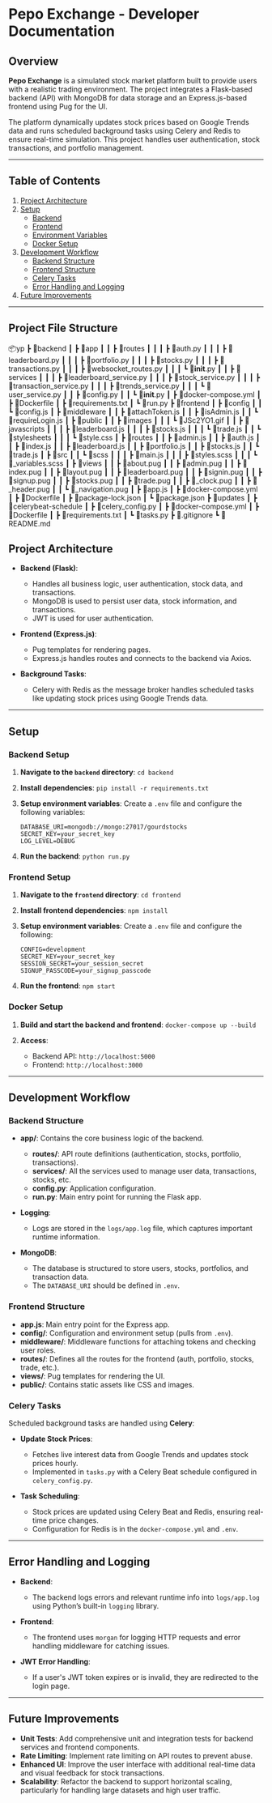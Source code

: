 # Pepo Exchange - Developer Documentation

## Overview

**Pepo Exchange** is a simulated stock market platform built to provide users with a realistic trading environment. The project integrates a Flask-based backend (API) with MongoDB for data storage and an Express.js-based frontend using Pug for the UI.

The platform dynamically updates stock prices based on Google Trends data and runs scheduled background tasks using Celery and Redis to ensure real-time simulation. This project handles user authentication, stock transactions, and portfolio management.

---

## Table of Contents

1. [Project Architecture](#project-architecture)
2. [Setup](#setup)
    - [Backend](#backend-setup)
    - [Frontend](#frontend-setup)
    - [Environment Variables](#environment-variables)
    - [Docker Setup](#docker-setup)
3. [Development Workflow](#development-workflow)
    - [Backend Structure](#backend-structure)
    - [Frontend Structure](#frontend-structure)
    - [Celery Tasks](#celery-tasks)
    - [Error Handling and Logging](#error-handling-and-logging)
4. [Future Improvements](#future-improvements)

---

## Project File Structure

📦yp
 ┣ 📂backend
 ┃ ┣ 📂app
 ┃ ┃ ┣ 📂routes
 ┃ ┃ ┃ ┣ 📜auth.py
 ┃ ┃ ┃ ┣ 📜leaderboard.py
 ┃ ┃ ┃ ┣ 📜portfolio.py
 ┃ ┃ ┃ ┣ 📜stocks.py
 ┃ ┃ ┃ ┣ 📜transactions.py
 ┃ ┃ ┃ ┣ 📜websocket_routes.py
 ┃ ┃ ┃ ┗ 📜__init__.py
 ┃ ┃ ┣ 📂services
 ┃ ┃ ┃ ┣ 📜leaderboard_service.py
 ┃ ┃ ┃ ┣ 📜stock_service.py
 ┃ ┃ ┃ ┣ 📜transaction_service.py
 ┃ ┃ ┃ ┣ 📜trends_service.py
 ┃ ┃ ┃ ┗ 📜user_service.py
 ┃ ┃ ┣ 📜config.py
 ┃ ┃ ┗ 📜__init__.py
 ┃ ┣ 📜docker-compose.yml
 ┃ ┣ 📜Dockerfile
 ┃ ┣ 📜requirements.txt
 ┃ ┗ 📜run.py
 ┣ 📂frontend
 ┃ ┣ 📂config
 ┃ ┃ ┗ 📜config.js
 ┃ ┣ 📂middleware
 ┃ ┃ ┣ 📜attachToken.js
 ┃ ┃ ┣ 📜isAdmin.js
 ┃ ┃ ┗ 📜requireLogin.js
 ┃ ┣ 📂public
 ┃ ┃ ┣ 📂images
 ┃ ┃ ┃ ┗ 📜JSc2YO1.gif
 ┃ ┃ ┣ 📂javascripts
 ┃ ┃ ┃ ┣ 📜leaderboard.js
 ┃ ┃ ┃ ┣ 📜stocks.js
 ┃ ┃ ┃ ┗ 📜trade.js
 ┃ ┃ ┗ 📂stylesheets
 ┃ ┃ ┃ ┗ 📜style.css
 ┃ ┣ 📂routes
 ┃ ┃ ┣ 📜admin.js
 ┃ ┃ ┣ 📜auth.js
 ┃ ┃ ┣ 📜index.js
 ┃ ┃ ┣ 📜leaderboard.js
 ┃ ┃ ┣ 📜portfolio.js
 ┃ ┃ ┣ 📜stocks.js
 ┃ ┃ ┗ 📜trade.js
 ┃ ┣ 📂src
 ┃ ┃ ┗ 📂scss
 ┃ ┃ ┃ ┣ 📜main.js
 ┃ ┃ ┃ ┣ 📜styles.scss
 ┃ ┃ ┃ ┗ 📜_variables.scss
 ┃ ┣ 📂views
 ┃ ┃ ┣ 📜about.pug
 ┃ ┃ ┣ 📜admin.pug
 ┃ ┃ ┣ 📜index.pug
 ┃ ┃ ┣ 📜layout.pug
 ┃ ┃ ┣ 📜leaderboard.pug
 ┃ ┃ ┣ 📜signin.pug
 ┃ ┃ ┣ 📜signup.pug
 ┃ ┃ ┣ 📜stocks.pug
 ┃ ┃ ┣ 📜trade.pug
 ┃ ┃ ┣ 📜_clock.pug
 ┃ ┃ ┣ 📜_header.pug
 ┃ ┃ ┗ 📜_navigation.pug
 ┃ ┣ 📜app.js
 ┃ ┣ 📜docker-compose.yml
 ┃ ┣ 📜Dockerfile
 ┃ ┣ 📜package-lock.json
 ┃ ┗ 📜package.json
 ┣ 📂updates
 ┃ ┣ 📜celerybeat-schedule
 ┃ ┣ 📜celery_config.py
 ┃ ┣ 📜docker-compose.yml
 ┃ ┣ 📜Dockerfile
 ┃ ┣ 📜requirements.txt
 ┃ ┗ 📜tasks.py
 ┣ 📜.gitignore
 ┗ 📜README.md

## Project Architecture

- **Backend (Flask)**:
  - Handles all business logic, user authentication, stock data, and transactions.
  - MongoDB is used to persist user data, stock information, and transactions.
  - JWT is used for user authentication.
  
- **Frontend (Express.js)**:
  - Pug templates for rendering pages.
  - Express.js handles routes and connects to the backend via Axios.
  
- **Background Tasks**:
  - Celery with Redis as the message broker handles scheduled tasks like updating stock prices using Google Trends data.

---

## Setup

### Backend Setup

1. **Navigate to the `backend` directory**:
   ` cd backend `

2. **Install dependencies**:
   ` pip install -r requirements.txt `

3. **Setup environment variables**:
   Create a `.env` file and configure the following variables:
   ``` env
   DATABASE_URI=mongodb://mongo:27017/gourdstocks
   SECRET_KEY=your_secret_key
   LOG_LEVEL=DEBUG
   ```

4. **Run the backend**:
   ` python run.py `

### Frontend Setup

1. **Navigate to the `frontend` directory**:
   ` cd frontend `

2. **Install frontend dependencies**:
   ` npm install `

3. **Setup environment variables**:
   Create a `.env` file and configure the following:
   ``` env
   CONFIG=development
   SECRET_KEY=your_secret_key
   SESSION_SECRET=your_session_secret
   SIGNUP_PASSCODE=your_signup_passcode
   ```

4. **Run the frontend**:
   ` npm start `

### Docker Setup

1. **Build and start the backend and frontend**:
   ` docker-compose up --build `

2. **Access**:
   - Backend API: ` http://localhost:5000 `
   - Frontend: ` http://localhost:3000 `

---

## Development Workflow

### Backend Structure

- **app/**: Contains the core business logic of the backend.
  - **routes/**: API route definitions (authentication, stocks, portfolio, transactions).
  - **services/**: All the services used to manage user data, transactions, stocks, etc.
  - **config.py**: Application configuration.
  - **run.py**: Main entry point for running the Flask app.

- **Logging**:
  - Logs are stored in the `logs/app.log` file, which captures important runtime information.

- **MongoDB**:
  - The database is structured to store users, stocks, portfolios, and transaction data.
  - The `DATABASE_URI` should be defined in `.env`.

### Frontend Structure

- **app.js**: Main entry point for the Express app.
- **config/**: Configuration and environment setup (pulls from `.env`).
- **middleware/**: Middleware functions for attaching tokens and checking user roles.
- **routes/**: Defines all the routes for the frontend (auth, portfolio, stocks, trade, etc.).
- **views/**: Pug templates for rendering the UI.
- **public/**: Contains static assets like CSS and images.

### Celery Tasks

Scheduled background tasks are handled using **Celery**:

- **Update Stock Prices**:
  - Fetches live interest data from Google Trends and updates stock prices hourly.
  - Implemented in `tasks.py` with a Celery Beat schedule configured in `celery_config.py`.
  
- **Task Scheduling**:
  - Stock prices are updated using Celery Beat and Redis, ensuring real-time price changes.
  - Configuration for Redis is in the `docker-compose.yml` and `.env`.

---

## Error Handling and Logging

- **Backend**:
  - The backend logs errors and relevant runtime info into `logs/app.log` using Python’s built-in `logging` library.

- **Frontend**:
  - The frontend uses `morgan` for logging HTTP requests and error handling middleware for catching issues.

- **JWT Error Handling**:
  - If a user's JWT token expires or is invalid, they are redirected to the login page.

---

## Future Improvements

- **Unit Tests**: Add comprehensive unit and integration tests for backend services and frontend components.
- **Rate Limiting**: Implement rate limiting on API routes to prevent abuse.
- **Enhanced UI**: Improve the user interface with additional real-time data and visual feedback for stock transactions.
- **Scalability**: Refactor the backend to support horizontal scaling, particularly for handling large datasets and high user traffic.
